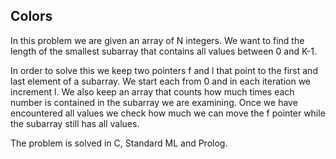 ## Colors
In this problem we are given an array of N integers. We want to find the length of the smallest subarray that contains all values between 0 and K-1.

In order to solve this we keep two pointers f and l that point to the first and last element of a subarray. We start each from 0 and in each iteration we increment l. We also keep an array that counts how much times each number is contained in the subarray we are examining. Once we have encountered all values we check how much we can move the f pointer while the subarray still has all values. 

The problem is solved in C, Standard ML and Prolog.
